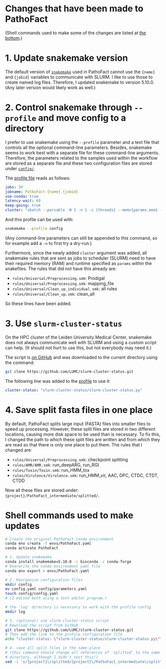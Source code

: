 # Changes that have been made to PathoFact

(Shell commands used to make some of the changes are listed
at [the bottom](#shell-commands-used-to-make-updates).)

# 1. Update snakemake version

The default version of [`snakemake`](https://snakemake.readthedocs.io/)
used in PathoFact cannot use the `{name}` and `{jobid}` variables to 
communicate with SLURM. I like to use those to create named log files.
Therefore, I updated snakemake to version 5.10.0.
(Any later version would likely work as well.)

# 2. Control snakemake through `--profile` and move config to a directory

I prefer to use snakemake using the `--profile` parameter and a text file
that controls all the optional command-line parameters.
Besides, snakemake seems to work best with a separate file for these
command-line arguments.
Therefore, the parameters related to the samples used within the
workflow are stored as a separate file and these two configuration files
are stored under [`config/`](config).

The [profile file](config/config.yaml) reads as follows:

```yaml
jobs: 50
jobname: PathoFact-{name}.{jobid}
use-conda: true
latency-wait: 60
keep-going: true
cluster: "sbatch --parsable -N 1 -n 1 -c {threads} --mem={params.mem} -t {params.runtime} -D . -e log/{name}-{jobid}.err -o log/{name}-{jobid}.out"
```

And this profile can be used with:

```bash
snakemake --profile config
```

(Any command-line parameters can still be appended to this command, so
for example add a `-n` to first try a dry-run.)

Furthermore, since the newly added `cluster` argument was added,
all snakemake rules that are sent as jobs to scheduler (SLURM)
need to have their required memory (RAM) and runtime specified as
`params` within the snakefiles. The rules that did not have this
already are:

 - `rules/Universal/Preprocessing.smk`: Prodigal  
 - `rules/Universal/Preprocessing.smk`: mapping_file  
 - `rules/Universal/Clean_up_individual.smk`: all rules  
 - `rules/Universal/Clean_up.smk`: clean_all

So these lines have been added.

# 3. Use `slurm-cluster-status`

On the HPC cluster of the Leiden University Medical Center,
snakemake does not always communicate well with SLURM and
using a custom script can help.
(It should not hurt to use this, but not everybody may need it.)

The script is [on GitHub](https://github.com/LUMC/slurm-cluster-status)
and was downloaded to the current directory using the command:

```bash
git clone https://github.com/LUMC/slurm-cluster-status.git
```

The following line was added to the [profile](config/config.yaml) to use it:

```yaml
cluster-status: "slurm-cluster-status/slurm-cluster-status.py"
```

# 4. Save split fasta files in one place

By default, PathoFact splits large input (FASTA) files into 
smaller files to speed up processing.
However, these split files are stored in two different locations,
causing more disk space to be used than is necessary.
To fix this, I changed the path to which these split files are
written and from which they are read so that there is only one
place to put them.
The rules that I changed are:

 - `rules/Universal/Preprocessing.smk`: checkpoint splitting  
 - `rules/AMR/AMR.smk`: run_deepARG, run_RGI  
 - `rules/Toxin/Toxin.smk`: run_HMM_tox  
 - `rules/Virulence/Virulence.smk`: run_HMM_vir, AAC, DPC, CTDC, CTDT, CTDD

Now all these files are stored under:
`{project}/PathoFact_intermediate/splitted/`.

# Shell commands used to make updates

```bash
# Create the original PathoFact conda environment
conda env create -f envs/PathoFact.yaml
conda activate PathoFact

# 1. Update snakemake
conda install snakemake=5.10.0 -c bioconda -c conda-forge
# Overwrite the conda environment yaml file
conda env export > envs/PathoFact.yaml

# 2. Reorganise configuration files
mkdir config
mv config.yaml config/parameters.yaml
touch config/config.yaml
# (I edited both using a text editor program.)

# the 'log' directory is necessary to work with the profile config
mkdir log

# 3. (optional) use slurm-cluster-status script
# Download the script from GitHub
git clone https://github.com/LUMC/slurm-cluster-status.git
# Then add the line to the profile configuration file
echo "cluster-status: \"slurm-cluster-status/slurm-cluster-status.py\"" >> config/config.yaml

# 4. save all split files in the same place
# (this command should change all references of 'splitted' to the same
# directory, although I didn't test this!)
sed -i 's/{project}\/splitted/{project}\/PathoFact_intermediate\/splitted/g' rules/*/*.smk
```
